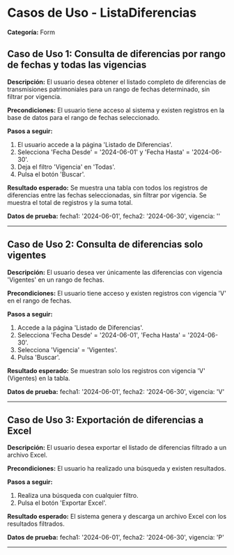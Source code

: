 # Casos de Uso - ListaDiferencias

**Categoría:** Form

## Caso de Uso 1: Consulta de diferencias por rango de fechas y todas las vigencias

**Descripción:** El usuario desea obtener el listado completo de diferencias de transmisiones patrimoniales para un rango de fechas determinado, sin filtrar por vigencia.

**Precondiciones:**
El usuario tiene acceso al sistema y existen registros en la base de datos para el rango de fechas seleccionado.

**Pasos a seguir:**
1. El usuario accede a la página 'Listado de Diferencias'.
2. Selecciona 'Fecha Desde' = '2024-06-01' y 'Fecha Hasta' = '2024-06-30'.
3. Deja el filtro 'Vigencia' en 'Todas'.
4. Pulsa el botón 'Buscar'.

**Resultado esperado:**
Se muestra una tabla con todos los registros de diferencias entre las fechas seleccionadas, sin filtrar por vigencia. Se muestra el total de registros y la suma total.

**Datos de prueba:**
fecha1: '2024-06-01', fecha2: '2024-06-30', vigencia: ''

---

## Caso de Uso 2: Consulta de diferencias solo vigentes

**Descripción:** El usuario desea ver únicamente las diferencias con vigencia 'Vigentes' en un rango de fechas.

**Precondiciones:**
El usuario tiene acceso y existen registros con vigencia 'V' en el rango de fechas.

**Pasos a seguir:**
1. Accede a la página 'Listado de Diferencias'.
2. Selecciona 'Fecha Desde' = '2024-06-01', 'Fecha Hasta' = '2024-06-30'.
3. Selecciona 'Vigencia' = 'Vigentes'.
4. Pulsa 'Buscar'.

**Resultado esperado:**
Se muestran solo los registros con vigencia 'V' (Vigentes) en la tabla.

**Datos de prueba:**
fecha1: '2024-06-01', fecha2: '2024-06-30', vigencia: 'V'

---

## Caso de Uso 3: Exportación de diferencias a Excel

**Descripción:** El usuario desea exportar el listado de diferencias filtrado a un archivo Excel.

**Precondiciones:**
El usuario ha realizado una búsqueda y existen resultados.

**Pasos a seguir:**
1. Realiza una búsqueda con cualquier filtro.
2. Pulsa el botón 'Exportar Excel'.

**Resultado esperado:**
El sistema genera y descarga un archivo Excel con los resultados filtrados.

**Datos de prueba:**
fecha1: '2024-06-01', fecha2: '2024-06-30', vigencia: 'P'

---

